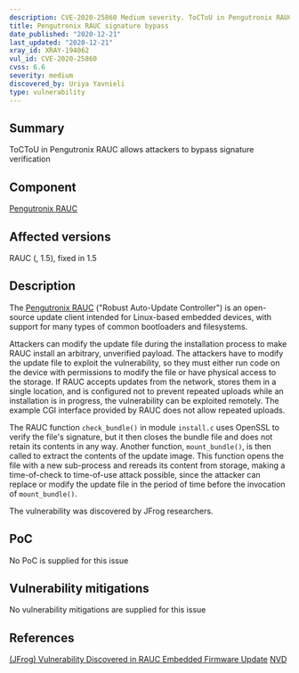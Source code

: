 ```yaml
---
description: CVE-2020-25860 Medium severity. ToCToU in Pengutronix RAUC allows attackers to bypass signature verification
title: Pengutronix RAUC signature bypass
date_published: "2020-12-21"
last_updated: "2020-12-21"
xray_id: XRAY-194062
vul_id: CVE-2020-25860
cvss: 6.6
severity: medium
discovered_by: Uriya Yavnieli
type: vulnerability
---
```

## Summary
ToCToU in Pengutronix RAUC allows attackers to bypass signature verification

## Component

[Pengutronix RAUC](https://rauc.readthedocs.io/en/latest/index.html)

## Affected versions

RAUC (, 1.5), fixed in 1.5

## Description

The [Pengutronix RAUC](https://rauc.readthedocs.io/en/latest/index.html) ("Robust Auto-Update Controller") is an open-source update client intended for Linux-based embedded devices, with support for many types of common bootloaders and filesystems.

Attackers can modify the update file during the installation process to make RAUC install an arbitrary, unverified payload. The attackers have to modify the update file to exploit the vulnerability, so they must either run code on the device with permissions to modify the file or have physical access to the storage. If RAUC accepts updates from the network, stores them in a single location, and is configured not to prevent repeated uploads while an installation is in progress, the vulnerability can be exploited remotely. The example CGI interface provided by RAUC does not allow repeated uploads.

The RAUC function `check_bundle()` in module `install.c` uses OpenSSL to verify the file's signature, but it then closes the bundle file and does not retain its contents in any way. Another function, `mount_bundle()`, is then called to extract the contents of the update image. This function opens the file with a new sub-process and rereads its content from storage, making a time-of-check to time-of-use attack possible, since the attacker can replace or modify the update file in the period of time before the invocation of `mount_bundle()`.

The vulnerability was discovered by JFrog researchers.

## PoC

No PoC is supplied for this issue

## Vulnerability mitigations

No vulnerability mitigations are supplied for this issue

## References

[(JFrog) Vulnerability Discovered in RAUC Embedded Firmware Update](https://jfrog.com/blog/cve-2020-25860-significant-vulnerability-discovered-in-rauc-embedded-firmware-update-framework/)
[NVD](https://nvd.nist.gov/vuln/detail/CVE-2020-25860)